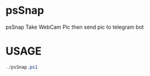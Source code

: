 # psSnap
psSnap Take WebCam Pic then send pic to telegram bot


# USAGE
```powershell
./psSnap.ps1
```
